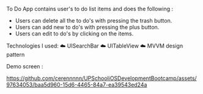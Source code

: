 To Do App contains user's to do list items and does the following :
- Users can delete all the to do's with pressing the trash button.
- Users can add new to do's with pressing the plus button.
- Users can edit to do's by clicking on the items.

Technologies I used:
☁️ UISearchBar
☁️ UITableView
☁️ MVVM design pattern



Demo screen :

https://github.com/cerennnnn/UPSchooliOSDevelopmentBootcamp/assets/97634053/baa5d960-15d6-4465-84a7-ea39543ed24a



